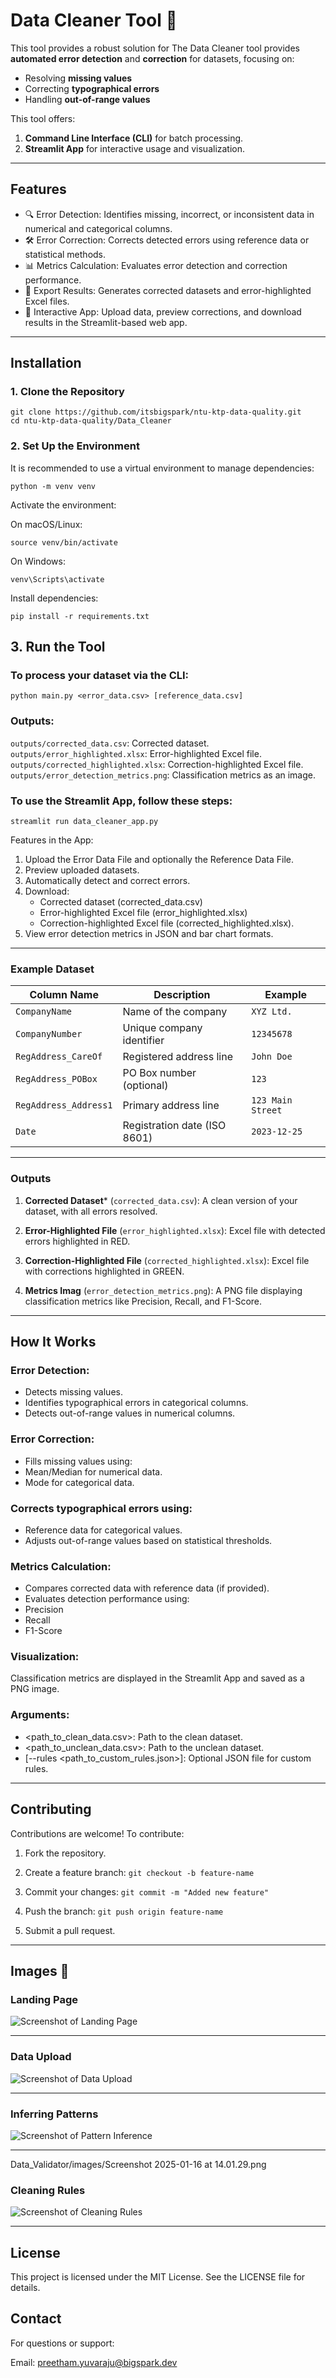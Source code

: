 # **Data Cleaner Tool 🧹**

This tool provides a robust solution for The Data Cleaner tool provides **automated error detection** and **correction** for datasets, focusing on:

- Resolving **missing values**
- Correcting **typographical errors**
- Handling **out-of-range values**

This tool offers:

1. **Command Line Interface (CLI)** for batch processing.
2. **Streamlit App** for interactive usage and visualization.

---

## Features

- 🔍 Error Detection: Identifies missing, incorrect, or inconsistent data in numerical and categorical columns.
- 🛠️ Error Correction: Corrects detected errors using reference data or statistical methods.
- 📊 Metrics Calculation: Evaluates error detection and correction performance.
- 📂 Export Results: Generates corrected datasets and error-highlighted Excel files.
- 🎨 Interactive App: Upload data, preview corrections, and download results in the Streamlit-based web app.

---

## Installation

### 1. Clone the Repository

```
git clone https://github.com/itsbigspark/ntu-ktp-data-quality.git
cd ntu-ktp-data-quality/Data_Cleaner
```

### 2. Set Up the Environment
It is recommended to use a virtual environment to manage dependencies:
```
python -m venv venv
```

Activate the environment:

On macOS/Linux:
```
source venv/bin/activate
```

On Windows:
```
venv\Scripts\activate
```

Install dependencies:
```
pip install -r requirements.txt
```


## 3. Run the Tool

### To process your dataset via the CLI:
```
python main.py <error_data.csv> [reference_data.csv]

```

### Outputs:

```outputs/corrected_data.csv```: Corrected dataset.
```outputs/error_highlighted.xlsx```: Error-highlighted Excel file.
```outputs/corrected_highlighted.xlsx```: Correction-highlighted Excel file.
```outputs/error_detection_metrics.png```: Classification metrics as an image.


### To use the Streamlit App, follow these steps:
```
streamlit run data_cleaner_app.py
```

Features in the App:

1. Upload the Error Data File and optionally the Reference Data File.
2. Preview uploaded datasets.
3. Automatically detect and correct errors.
4. Download:
   - Corrected dataset (corrected_data.csv)
   - Error-highlighted Excel file (error_highlighted.xlsx)
   - Correction-highlighted Excel file (corrected_highlighted.xlsx).
5. View error detection metrics in JSON and bar chart formats.


---

### Example Dataset

| **Column Name**       | **Description**                | **Example**       |
|------------------------|--------------------------------|-------------------|
| `CompanyName`         | Name of the company           | `XYZ Ltd.`       |
| `CompanyNumber`       | Unique company identifier     | `12345678`       |
| `RegAddress_CareOf`   | Registered address line       | `John Doe`       |
| `RegAddress_POBox`    | PO Box number (optional)      | `123`            |
| `RegAddress_Address1` | Primary address line          | `123 Main Street`|
| `Date`                | Registration date (ISO 8601)  | `2023-12-25`     |

---

### Outputs

1. **Corrected Dataset*** (```corrected_data.csv```):
A clean version of your dataset, with all errors resolved.

2. **Error-Highlighted File** (```error_highlighted.xlsx```):
Excel file with detected errors highlighted in RED.

3. **Correction-Highlighted File** (```corrected_highlighted.xlsx```):
Excel file with corrections highlighted in GREEN.

4. **Metrics Imag** (```error_detection_metrics.png```):
A PNG file displaying classification metrics like Precision, Recall, and F1-Score.

---

## How It Works

### Error Detection:

- Detects missing values.
- Identifies typographical errors in categorical columns.
- Detects out-of-range values in numerical columns.

### Error Correction:

- Fills missing values using:
- Mean/Median for numerical data.
- Mode for categorical data.

### Corrects typographical errors using:

- Reference data for categorical values.
- Adjusts out-of-range values based on statistical thresholds.

### Metrics Calculation:

- Compares corrected data with reference data (if provided).
- Evaluates detection performance using:
- Precision
- Recall
- F1-Score

### Visualization:

Classification metrics are displayed in the Streamlit App and saved as a PNG image.

### Arguments:

- <path_to_clean_data.csv>: Path to the clean dataset.
- <path_to_unclean_data.csv>: Path to the unclean dataset.
- [--rules <path_to_custom_rules.json>]: Optional JSON file for custom rules.

  
---

## Contributing

Contributions are welcome! To contribute:

1. Fork the repository.

2. Create a feature branch:
```git checkout -b feature-name```

3. Commit your changes:
```git commit -m "Added new feature"```

4. Push the branch:
```git push origin feature-name```

5. Submit a pull request.


---


## Images 📸
### Landing Page
![Screenshot of Landing Page](Data_Validator/images/Screenshot%2025-01-16%at%14.01.29.png)

---


### Data Upload
![Screenshot of Data Upload](Data_Validator/images/Screenshot%2025-01-16%at%14.02.02.png)

---



### Inferring Patterns
![Screenshot of Pattern Inference](Data_Validator/images/Screenshot%2025-01-16%at%14.03.00.png)

---
Data_Validator/images/Screenshot 2025-01-16 at 14.01.29.png

### Cleaning Rules
![Screenshot of  Cleaning Rules](Data_Validator/images/Screenshot%2025-01-16%at%14.03.37.png)

---



## License
This project is licensed under the MIT License. See the LICENSE file for details.

## Contact
For questions or support:


Email: preetham.yuvaraju@bigspark.dev






